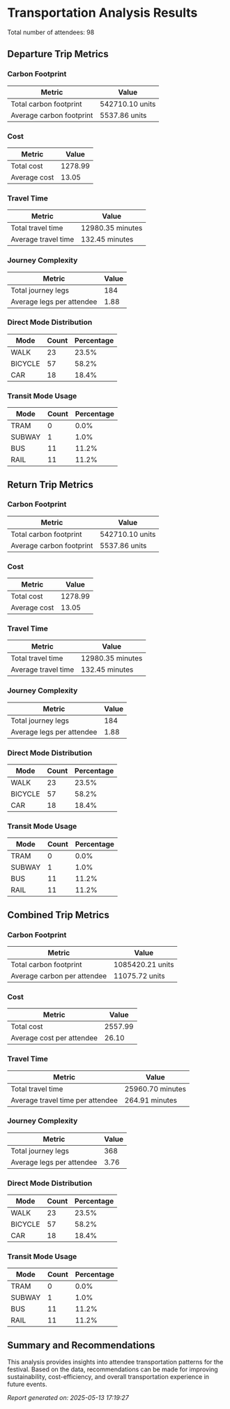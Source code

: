 # Transportation Analysis Results

Total number of attendees: 98

## Departure Trip Metrics

### Carbon Footprint

| Metric | Value |
|--------|-------|
| Total carbon footprint | 542710.10 units |
| Average carbon footprint | 5537.86 units |

### Cost

| Metric | Value |
|--------|-------|
| Total cost | 1278.99 |
| Average cost | 13.05 |

### Travel Time

| Metric | Value |
|--------|-------|
| Total travel time | 12980.35 minutes |
| Average travel time | 132.45 minutes |

### Journey Complexity

| Metric | Value |
|--------|-------|
| Total journey legs | 184 |
| Average legs per attendee | 1.88 |

### Direct Mode Distribution

| Mode | Count | Percentage |
|------|-------|------------|
| WALK | 23 | 23.5% |
| BICYCLE | 57 | 58.2% |
| CAR | 18 | 18.4% |

### Transit Mode Usage

| Mode | Count | Percentage |
|------|-------|------------|
| TRAM | 0 | 0.0% |
| SUBWAY | 1 | 1.0% |
| BUS | 11 | 11.2% |
| RAIL | 11 | 11.2% |

## Return Trip Metrics

### Carbon Footprint

| Metric | Value |
|--------|-------|
| Total carbon footprint | 542710.10 units |
| Average carbon footprint | 5537.86 units |

### Cost

| Metric | Value |
|--------|-------|
| Total cost | 1278.99 |
| Average cost | 13.05 |

### Travel Time

| Metric | Value |
|--------|-------|
| Total travel time | 12980.35 minutes |
| Average travel time | 132.45 minutes |

### Journey Complexity

| Metric | Value |
|--------|-------|
| Total journey legs | 184 |
| Average legs per attendee | 1.88 |

### Direct Mode Distribution

| Mode | Count | Percentage |
|------|-------|------------|
| WALK | 23 | 23.5% |
| BICYCLE | 57 | 58.2% |
| CAR | 18 | 18.4% |

### Transit Mode Usage

| Mode | Count | Percentage |
|------|-------|------------|
| TRAM | 0 | 0.0% |
| SUBWAY | 1 | 1.0% |
| BUS | 11 | 11.2% |
| RAIL | 11 | 11.2% |

## Combined Trip Metrics

### Carbon Footprint

| Metric | Value |
|--------|-------|
| Total carbon footprint | 1085420.21 units |
| Average carbon per attendee | 11075.72 units |

### Cost

| Metric | Value |
|--------|-------|
| Total cost | 2557.99 |
| Average cost per attendee | 26.10 |

### Travel Time

| Metric | Value |
|--------|-------|
| Total travel time | 25960.70 minutes |
| Average travel time per attendee | 264.91 minutes |

### Journey Complexity

| Metric | Value |
|--------|-------|
| Total journey legs | 368 |
| Average legs per attendee | 3.76 |

### Direct Mode Distribution

| Mode | Count | Percentage |
|------|-------|------------|
| WALK | 23 | 23.5% |
| BICYCLE | 57 | 58.2% |
| CAR | 18 | 18.4% |

### Transit Mode Usage

| Mode | Count | Percentage |
|------|-------|------------|
| TRAM | 0 | 0.0% |
| SUBWAY | 1 | 1.0% |
| BUS | 11 | 11.2% |
| RAIL | 11 | 11.2% |

## Summary and Recommendations

This analysis provides insights into attendee transportation patterns for the festival. Based on the data, recommendations can be made for improving sustainability, cost-efficiency, and overall transportation experience in future events.

*Report generated on: 2025-05-13 17:19:27*
